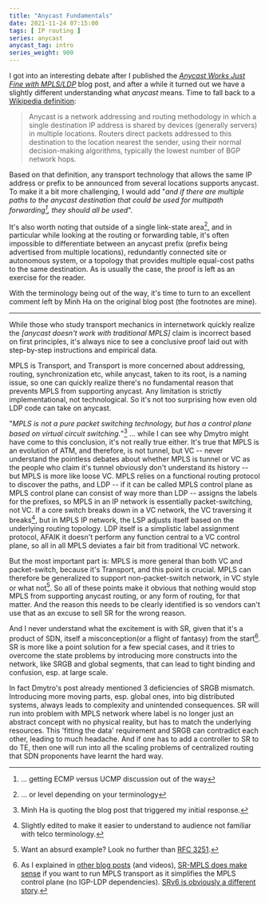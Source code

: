 ```yaml
---
title: "Anycast Fundamentals"
date: 2021-11-24 07:15:00
tags: [ IP routing ]
series: anycast
anycast_tag: intro
series_weight: 900
---
```

I got into an interesting debate after I published the _[Anycast Works Just Fine with MPLS/LDP](https://blog.ipspace.net/2021/11/anycast-mpls.html)_ blog post, and after a while it turned out we have a slightly different understanding what *anycast* means. Time to fall back to a [Wikipedia definition](https://en.wikipedia.org/wiki/Anycast):

> Anycast is a network addressing and routing methodology in which a single destination IP address is shared by devices (generally servers) in multiple locations. Routers direct packets addressed to this destination to the location nearest the sender, using their normal decision-making algorithms, typically the lowest number of BGP network hops.

Based on that definition, any transport technology that allows the same IP address or prefix to be announced from several locations supports anycast. To make it a bit more challenging, I would add "_and if there are multiple paths to the anycast destination that could be used for multipath forwarding[^UCMP], they should all be used_".
<!--more-->
It's also worth noting that outside of a single link-state area[^LEV], and in particular while looking at the routing or forwarding table, it's often impossible to differentiate between an anycast prefix (prefix being advertised from multiple locations), redundantly connected site or autonomous system, or a topology that provides multiple equal-cost paths to the same destination. As is usually the case, the proof is left as an exercise for the reader.

[^UCMP]: ... getting ECMP versus UCMP discussion out of the way

[^LEV]: ... or level depending on your terminology

With the terminology being out of the way, it's time to turn to an excellent comment left by Minh Ha on the original blog post (the footnotes are mine).

---

While those who study transport mechanics in internetwork quickly realize the *[anycast doesn't work with traditional MPLS]* claim is incorrect based on first principles, it's always nice to see a conclusive proof laid out with step-by-step instructions and empirical data.

MPLS is Transport, and Transport is more concerned about addressing, routing, synchronization etc, while anycast, taken to its root, is a naming issue, so one can quickly realize there's no fundamental reason that prevents MPLS from supporting anycast. Any limitation is strictly implementational, not technological. So it's not too surprising how even old LDP code can take on anycast.

"*MPLS is not a pure packet switching technology, but has a control plane based on virtual circuit switching.*"[^Q1] ... while I can see why Dmytro might have come to this conclusion, it's not really true either. It's true that MPLS is an evolution of ATM, and therefore, is not tunnel, but VC -- never understand the pointless debates about whether MPLS is tunnel or VC as the people who claim it's tunnel obviously don't understand its history -- but MPLS is more like loose VC. MPLS relies on a functional routing protocol to discover the paths, and LDP -- if it can be called MPLS control plane as MPLS control plane can consist of way more than LDP -- assigns the labels for the prefixes, so MPLS in an IP network is essentially packet-switching, not VC. If a core switch breaks down in a VC network, the VC traversing it breaks[^ED], but in MPLS IP network, the LSP adjusts itself based on the underlying routing topology. LDP itself is a simplistic label assignment protocol, AFAIK it doesn't perform any function central to a VC control plane, so all in all MPLS deviates a fair bit from traditional VC network.

[^Q1]: Minh Ha is quoting the blog post that triggered my initial response.

[^ED]: Slightly edited to make it easier to understand to audience not familiar with telco terminology.

But the most important part is: MPLS is more general than both VC and packet-switch, because it's Transport, and this point is crucial. MPLS can therefore be generalized to support non-packet-switch network, in VC style or what not[^EOM]. So all of these points make it obvious that nothing would stop MPLS from supporting anycast routing, or any form of routing, for that matter. And the reason this needs to be clearly identified is so vendors can't use that as an excuse to sell SR for the wrong reason.

[^EOM]: Want an absurd example? Look no further than [RFC 3251](https://datatracker.ietf.org/doc/html/rfc3251).

And I never understand what the excitement is with SR, given that it's a product of SDN, itself a misconception(or a flight of fantasy) from the start[^SR]. SR is more like a point solution for a few special cases, and it tries to overcome the state problems by introducing more constructs into the network, like SRGB and global segments, that can lead to tight binding and confusion, esp. at large scale.

[^SR]: As I explained in [other blog posts](https://blog.ipspace.net/tag/segment-routing.html) (and videos), [SR-MPLS does make sense](https://blog.ipspace.net/2019/04/why-is-mpls-segment-routing-better-than.html) if you want to run MPLS transport as it simplifies the MPLS control plane (no IGP-LDP dependencies). [SRv6 is obviously a different story](https://blog.ipspace.net/2019/01/srv6-one-tool-to-rule-them-all.html).

In fact Dmytro's post already mentioned 3 deficiencies of SRGB mismatch. Introducing more moving parts, esp. global ones, into big distributed systems, always leads to complexity and unintended consequences. SR will run into problem with MPLS network where label is no longer just an abstract concept with no physical reality, but has to match the underlying resources. This 'fitting the data' requirement and SRGB can contradict each other, leading to much headache. And if one has to add a controller to SR to do TE, then one will run into all the scaling problems of centralized routing that SDN proponents have learnt the hard way.